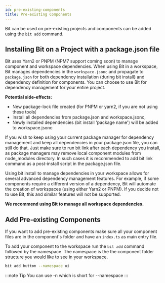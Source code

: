 ```yaml
---
id: pre-existing-components
title: Pre-existing Components
---
```


Bit can be used on pre-existing projects and components can be added using the `bit add` command.

## Installing Bit on a Project with a package.json file

Bit uses Yarn2 or PNPM (NPM7 support coming soon) to manage component and workspace dependencies. When using Bit in a workspace, Bit manages dependencies in the `workspace.jsonc` and propagate to `package.json` for both dependency installation (during bit install) and dependency definition for components. You can choose to use Bit for dependency management for your entire project.

**Potential side-effects:**

- New package-lock file created (for PNPM or yarn2, if you are not using these tools)
- Install all dependencies from package.json and workspace.jsonc,
- Newly installed dependencies (bit install 'package name') will be added to workspace.jsonc

If you wish to keep using your current package manager for dependency management and keep all dependencies in your package.json file, you can still do that. Just make sure to run bit link after each dependency you install, as package managers may remove local component modules from node_modules directory. In such cases it is recommended to add bit link command as a post-install script in the package.json file.

Using bit install to manage dependencies in your workspace allows for several advanced dependency management features. For example, if some components require a different version of a dependency, Bit will automate the creation of workspaces (using either Yarn2 or PNPM). If you decide not to use Bit, this and similar features will not be supported.

**We recommend using Bit to manage all workspace dependencies.**

## Add Pre-existing Components

If you want to add pre-existing components make sure all your component files are in the component's folder and have an `index.ts` as main entry file.

To add your component to the workspace run the `bit add` command followed by the namespace. The namespace is the the component folder structure you would like to see in your workspace.

```sh
bit add button --namespace ui
```

:::note Tip
You can use -n which is short for --namespace
:::
